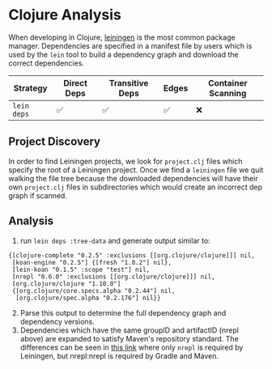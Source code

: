 # Clojure Analysis

When developing in Clojure, [leiningen](https://leiningen.org/) is the most common package manager. Dependencies are specified in a manifest file by users which is used by the `lein` tool to build a dependency graph and download the correct dependencies.


| Strategy    | Direct Deps        | Transitive Deps    | Edges              | Container Scanning |
| ----------- | ------------------ | ------------------ | ------------------ | ------------------ |
| `lein deps` | :white_check_mark: | :white_check_mark: | :white_check_mark: | :x:                |

## Project Discovery

In order to find Leiningen projects, we look for `project.clj` files which specify the root of a Leiningen project. Once we find a `leiningen` file we quit walking the file tree because the downloaded dependencies will have their own `project.clj` files in subdirectories which would create an incorrect dep graph if scanned. 

## Analysis

1. run `lein deps :tree-data` and generate output similar to:
```
{[clojure-complete "0.2.5" :exclusions [[org.clojure/clojure]]] nil,
 [koan-engine "0.2.5"] {[fresh "1.0.2"] nil},
 [lein-koan "0.1.5" :scope "test"] nil,
 [nrepl "0.6.0" :exclusions [[org.clojure/clojure]]] nil,
 [org.clojure/clojure "1.10.0"]
 {[org.clojure/core.specs.alpha "0.2.44"] nil,
  [org.clojure/spec.alpha "0.2.176"] nil}}
```
2. Parse this output to determine the full dependency graph and dependency versions.
3. Dependencies which have the same groupID and artifactID (nrepl above) are expanded to satisfy Maven's repository standard. The differences can be seen in [this link](https://clojars.org/nrepl) where only `nrepl` is required by Leiningen, but nrepl:nrepl is required by Gradle and Maven.